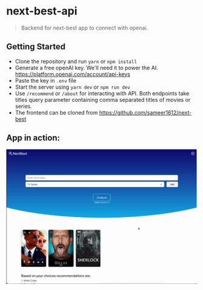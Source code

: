 # next-best-api

> Backend for next-best app to connect with openai.

## Getting Started

* Clone the repository and run `yarn` or `npm install`
* Generate a free openAI key. We'll need it to power the AI. https://platform.openai.com/account/api-keys
* Paste the key in `.env` file
* Start the server using `yarn dev` or `npm run dev`
* Use `/recommend` or `/about` for interacting with API. Both endpoints take titles query parameter containing comma separated titles of movies or series.
* The frontend can be cloned from https://github.com/sameer1612/next-best


## App in action:
[![Everything Is AWESOME](https://github.com/sameer1612/next-best/blob/main/nextbest.png)](https://www.youtube.com/watch?v=1IosTJ-nCCs "NextBest recommendation AI")
